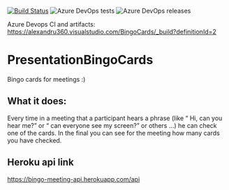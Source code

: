 [![Build Status](https://alexandru360.visualstudio.com/BingoCards/_apis/build/status/alexandru360.PresentationBingoCards?branchName=master)](https://alexandru360.visualstudio.com/BingoCards/_build/latest?definitionId=2&branchName=master)
![Azure DevOps tests](https://img.shields.io/azure-devops/tests/alexandru360/BingoCards/2)
![Azure DevOps releases](https://alexandru360.vsrm.visualstudio.com/_apis/public/Release/badge/ba6c7db7-574d-4c8f-adc3-d7aff9b43cf0/1/1)

Azure Devops CI and artifacts:
https://alexandru360.visualstudio.com/BingoCards/_build?definitionId=2

# PresentationBingoCards
Bingo cards for meetings :)


## What it does: 

Every time in a meeting that a participant hears a phrase (like “ Hi, can you hear me?” or “ can everyone see my screen?” or others …)  he can check one of the cards. In the final you can see for the meeting how many cards you have checked.


## Heroku api link

https://bingo-meeting-api.herokuapp.com/api
